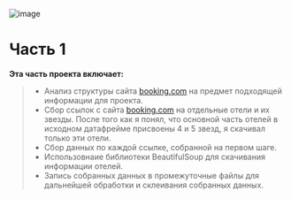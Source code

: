 ![image](https://user-images.githubusercontent.com/82520661/206920441-87f0a174-9aa9-4bea-8c33-62940731ac36.png)

# Часть 1

**Эта часть проекта включает:**

> - Анализ структуры сайта [booking.com](https://www.booking.com/) на предмет подходящей информации для проекта.
> - Cбор ссылок с сайта [booking.com](https://www.booking.com/) на отдельные отели и их звезды. После того как я понял, что основной часть отелей в исходном датафрейме присвоены 4 и 5 звезд, я скачивал только эти отели.
> - Cбор данных по каждой ссылке, собранной на первом шаге.
> - Использовнаие библиотеки BeautifulSoup для скачивания информации отелей.
> - Запись собранных данных в промежуточные файлы для дальнейшей обработки и склеивания собранных данных.
